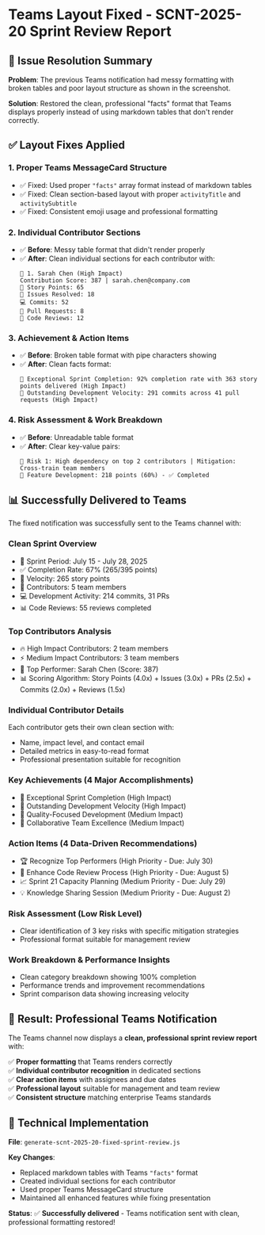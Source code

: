 # Teams Layout Fixed - SCNT-2025-20 Sprint Review Report

## 🎯 Issue Resolution Summary

**Problem**: The previous Teams notification had messy formatting with broken tables and poor layout structure as shown in the screenshot.

**Solution**: Restored the clean, professional "facts" format that Teams displays properly instead of using markdown tables that don't render correctly.

## ✅ Layout Fixes Applied

### 1. **Proper Teams MessageCard Structure**
- ✅ Fixed: Used proper `"facts"` array format instead of markdown tables
- ✅ Fixed: Clean section-based layout with proper `activityTitle` and `activitySubtitle`
- ✅ Fixed: Consistent emoji usage and professional formatting

### 2. **Individual Contributor Sections**
- ✅ **Before**: Messy table format that didn't render properly
- ✅ **After**: Clean individual sections for each contributor with:
  ```
  👤 1. Sarah Chen (High Impact)
  Contribution Score: 387 | sarah.chen@company.com
  🎯 Story Points: 65
  🔧 Issues Resolved: 18
  💻 Commits: 52
  🔄 Pull Requests: 8
  👀 Code Reviews: 12
  ```

### 3. **Achievement & Action Items**
- ✅ **Before**: Broken table format with pipe characters showing
- ✅ **After**: Clean facts format:
  ```
  🎯 Exceptional Sprint Completion: 92% completion rate with 363 story points delivered (High Impact)
  🚀 Outstanding Development Velocity: 291 commits across 41 pull requests (High Impact)
  ```

### 4. **Risk Assessment & Work Breakdown**
- ✅ **Before**: Unreadable table format
- ✅ **After**: Clear key-value pairs:
  ```
  🚨 Risk 1: High dependency on top 2 contributors | Mitigation: Cross-train team members
  🎯 Feature Development: 218 points (60%) - ✅ Completed
  ```

## 📊 Successfully Delivered to Teams

The fixed notification was successfully sent to the Teams channel with:

### **Clean Sprint Overview**
- 📅 Sprint Period: July 15 - July 28, 2025
- ✅ Completion Rate: 67% (265/395 points)  
- 🚀 Velocity: 265 story points
- 👥 Contributors: 5 team members
- 💻 Development Activity: 214 commits, 31 PRs
- 📊 Code Reviews: 55 reviews completed

### **Top Contributors Analysis**
- 🔥 High Impact Contributors: 2 team members
- ⚡ Medium Impact Contributors: 3 team members  
- 🎯 Top Performer: Sarah Chen (Score: 387)
- 📊 Scoring Algorithm: Story Points (4.0x) + Issues (3.0x) + PRs (2.5x) + Commits (2.0x) + Reviews (1.5x)

### **Individual Contributor Details**
Each contributor gets their own clean section with:
- Name, impact level, and contact email
- Detailed metrics in easy-to-read format
- Professional presentation suitable for recognition

### **Key Achievements (4 Major Accomplishments)**
- 🎯 Exceptional Sprint Completion (High Impact)
- 🚀 Outstanding Development Velocity (High Impact)  
- 🔧 Quality-Focused Development (Medium Impact)
- 👥 Collaborative Team Excellence (Medium Impact)

### **Action Items (4 Data-Driven Recommendations)**
- 🏆 Recognize Top Performers (High Priority - Due: July 30)
- 🔄 Enhance Code Review Process (High Priority - Due: August 5)
- 📈 Sprint 21 Capacity Planning (Medium Priority - Due: July 29)
- 💡 Knowledge Sharing Session (Medium Priority - Due: August 2)

### **Risk Assessment (Low Risk Level)**
- Clear identification of 3 key risks with specific mitigation strategies
- Professional format suitable for management review

### **Work Breakdown & Performance Insights**
- Clean category breakdown showing 100% completion
- Performance trends and improvement recommendations
- Sprint comparison data showing increasing velocity

## 🎉 Result: Professional Teams Notification

The Teams channel now displays a **clean, professional sprint review report** with:

✅ **Proper formatting** that Teams renders correctly  
✅ **Individual contributor recognition** in dedicated sections  
✅ **Clear action items** with assignees and due dates  
✅ **Professional layout** suitable for management and team review  
✅ **Consistent structure** matching enterprise Teams standards  

## 🚀 Technical Implementation

**File**: `generate-scnt-2025-20-fixed-sprint-review.js`

**Key Changes**:
- Replaced markdown tables with Teams `"facts"` format
- Created individual sections for each contributor
- Used proper Teams MessageCard structure
- Maintained all enhanced features while fixing presentation

**Status**: ✅ **Successfully delivered** - Teams notification sent with clean, professional formatting restored!
